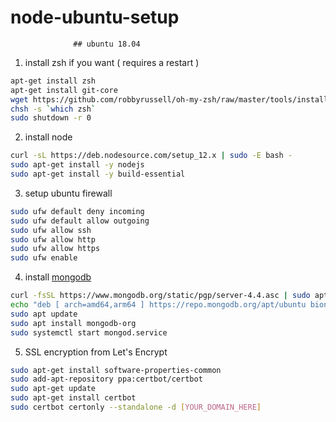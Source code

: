 # node-ubuntu-setup

                  ## ubuntu 18.04

1. install zsh if you want ( requires a restart )
```sh
apt-get install zsh
apt-get install git-core
wget https://github.com/robbyrussell/oh-my-zsh/raw/master/tools/install.sh -O - | zsh
chsh -s `which zsh`
sudo shutdown -r 0
```

2. install node
```sh
curl -sL https://deb.nodesource.com/setup_12.x | sudo -E bash -
sudo apt-get install -y nodejs
sudo apt-get install -y build-essential
```

3. setup ubuntu firewall
```sh
sudo ufw default deny incoming
sudo ufw default allow outgoing
sudo ufw allow ssh
sudo ufw allow http
sudo ufw allow https
sudo ufw enable
```

4. install <a href="https://docs.mongodb.com/manual/tutorial/install-mongodb-on-ubuntu/">mongodb</a> 
```sh
curl -fsSL https://www.mongodb.org/static/pgp/server-4.4.asc | sudo apt-key add -
echo "deb [ arch=amd64,arm64 ] https://repo.mongodb.org/apt/ubuntu bionic/mongodb-org/4.4 multiverse" | sudo tee /etc/apt/sources.list.d/mongodb-org-4.4.list
sudo apt update
sudo apt install mongodb-org
sudo systemctl start mongod.service
```


5. SSL encryption from <a htef="https://letsencrypt.org/">Let's Encrypt</a>
```sh
sudo apt-get install software-properties-common
sudo add-apt-repository ppa:certbot/certbot
sudo apt-get update
sudo apt-get install certbot
sudo certbot certonly --standalone -d [YOUR_DOMAIN_HERE]
```
